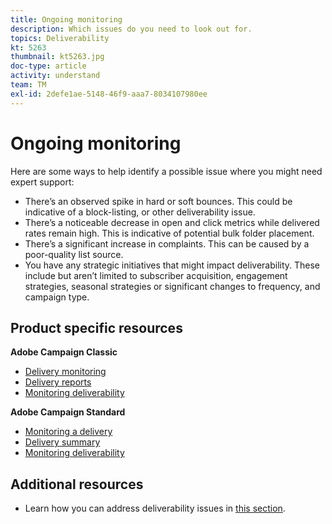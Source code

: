 ```yaml
---
title: Ongoing monitoring
description: Which issues do you need to look out for.
topics: Deliverability
kt: 5263
thumbnail: kt5263.jpg
doc-type: article
activity: understand
team: TM
exl-id: 2defe1ae-5148-46f9-aaa7-8034107980ee
---
```

# Ongoing monitoring

Here are some ways to help identify a possible issue where you might need expert support:

* There’s an observed spike in hard or soft bounces. This could be indicative of a block-listing, or other deliverability issue.
* There’s a noticeable decrease in open and click metrics while delivered rates remain high. This is indicative of potential bulk folder placement.
* There’s a significant increase in complaints. This can be caused by a poor-quality list source.
* You have any strategic initiatives that might impact deliverability. These include but aren’t limited to subscriber acquisition, engagement strategies, seasonal strategies or significant changes to frequency, and campaign type.

## Product specific resources

**Adobe Campaign Classic**

* [Delivery monitoring](https://experienceleague.adobe.com/docs/campaign-classic/using/sending-messages/monitoring-deliveries/about-delivery-monitoring.html)
* [Delivery reports](https://experienceleague.adobe.com/docs/campaign-classic/using/reporting/reports-on-deliveries/delivery-reports.html)
* [Monitoring deliverability](https://experienceleague.adobe.com/docs/campaign-classic/using/sending-messages/deliverability-management/monitoring-deliverability.html)

**Adobe Campaign Standard**

* [Monitoring a delivery](https://experienceleague.adobe.com/docs/campaign-standard/using/testing-and-sending/monitoring-messages/monitoring-a-delivery.html)
* [Delivery summary](https://docs-author-stg.corp.adobe.com/content/help/en/campaign-standard/using/reporting/list-of-reports/delivery-summary.html)
* [Monitoring deliverability](https://experienceleague.adobe.com/docs/campaign-standard/using/testing-and-sending/managing-deliverability/monitor-deliverability.html?lang=en#testing-and-sending)

## Additional resources

* Learn how you can address deliverability issues in [this section](/help/additional-resources/troubleshooting.md).
